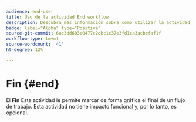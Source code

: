 ```yaml
---
audience: end-user
title: Uso de la actividad End workflow
description: Descubra más información sobre cómo utilizar la actividad End workflow
badge: label="Alpha" type="Positive"
source-git-commit: 6ac3dd603e0477c2dbc1c37e3fd1ca3acbcfaf1f
workflow-type: tm+mt
source-wordcount: '41'
ht-degree: 12%

---
```



# Fin {#end}

El **Fin** Esta actividad le permite marcar de forma gráfica el final de un flujo de trabajo. Esta actividad no tiene impacto funcional y, por lo tanto, es opcional.
